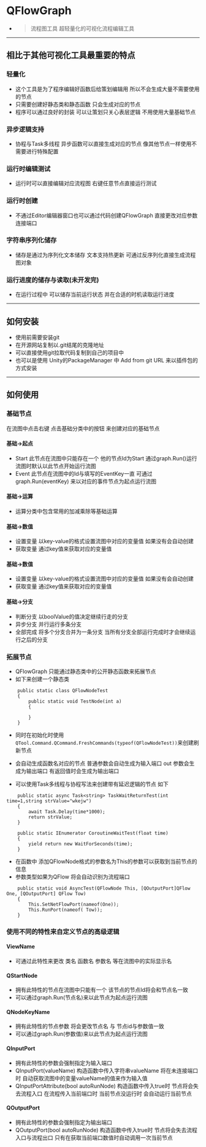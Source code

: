 # QFlowGraph   
- >  流程图工具 超轻量化的可视化流程编辑工具

***
## 相比于其他可视化工具最重要的特点
### 轻量化 
- 这个工具是为了程序编辑好函数后给策划编辑用  所以不会生成大量不需要使用的节点
- 只需要创建好静态类和静态函数 只会生成对应的节点 
- 程序可以通过良好的封装 可以让策划只关心表层逻辑 不用使用大量基础节点


### 异步逻辑支持
- 协程与Task多线程 异步函数可以直接生成对应的节点 像其他节点一样使用不需要进行特殊配置 

### 运行时编辑测试
- 运行时可以直接编辑对应流程图 右键任意节点直接运行测试 

### 运行时创建
- 不通过Editor编辑器窗口也可以通过代码创建QFlowGraph 直接更改对应参数 连接端口

### 字符串序列化储存
- 储存是通过为序列化文本储存 文本支持热更新 可通过反序列化直接生成流程图对象

### 运行进度的储存与读取(未开发完)
- 在运行过程中 可以储存当前运行状态 并在合适的时机读取运行进度
***
## 如何安装
- 使用前需要安装git
- 在开源网站复制以.git结尾的克隆地址
- 可以直接使用git拉取代码复制到自己的项目中
- 也可以是使用 Unity的PackageManager 中 Add from git URL 来以插件包的方式安装

***
## 如何使用
### 基础节点
在流图中点击右键 点击基础分类中的按钮 来创建对应的基础节点
#### 基础->起点
* Start 此节点在流图中只能存在一个 他的节点Id为Start 通过graph.Run()运行流图时默认以此节点开始运行流图
* Event 此节点在流图中的Id与填写的EventKey一直 可通过graph.Run(eventKey) 来以对应的事件节点为起点运行流图

#### 基础->运算
* 运算分类中包含常用的加减乘除等基础运算

#### 基础->数值
* 设置变量 以key-value的格式设置流图中对应的变量值 如果没有会自动创建
* 获取变量 通过key值来获取对应的变量值

#### 基础->数值
* 设置变量 以key-value的格式设置流图中对应的变量值 如果没有会自动创建
* 获取变量 通过key值来获取对应的变量值

#### 基础->分支
* 判断分支 以boolValue的值决定继续行走的分支 
* 异步分支 并行运行多条分支
* 全部完成 将多个分支合并为一条分支 当所有分支全部运行完成时才会继续运行之后的分支

### 拓展节点

* QFlowGraph 只能通过静态类中的公开静态函数来拓展节点
* 如下来创建一个静态类

```
	public static class QFlowNodeTest
	{
	    public static void TestNode(int a)
	    {

	    }
	}
```
* 同时在初始化时使用`QTool.Command.QCommand.FreshCommands(typeof(QFlowNodeTest))`来创建刷新节点
* 会自动生成函数名对应的节点 普通参数会自动生成为输入端口 out 参数会生成为输出端口 有返回值时会生成为输出端口

* 可以使用Task多线程与协程写法来创建带有延迟逻辑的节点 如下

```
	public static async Task<string> TaskWaitReturnTest(int time=1,string strValue="wkejw")
	{
	    await Task.Delay(time*1000);
	    return strValue;
	}

	public static IEnumerator CoroutineWaitTest(float time)
	{
	    yield return new WaitForSeconds(time);
	}
```
* 在函数中 添加QFlowNode格式的参数名为This的参数可以获取到当前节点的信息
* 参数类型如果为QFlow  将会自动识别为流程端口

```
	public static void AsyncTest(QFlowNode This, [QOutputPort]QFlow One, [QOutputPort] QFlow Tow)
	{
	    This.SetNetFlowPort(nameof(One));
	    This.RunPort(nameof( Tow));
	}
```
### 使用不同的特性来自定义节点的高级逻辑
#### ViewName
* 可通过此特性来更改 类名 函数名 参数名 等在流图中的实际显示名

#### QStartNode
* 拥有此特性的节点在流图中只能有一个 该节点的节点Id将会和节点名一致
*  可以通过graph.Run(节点名)来以此节点为起点运行流图

#### QNodeKeyName
* 拥有此特性的节点参数 将会更改节点名 与 节点id与参数值一致
* 可以通过graph.Run(参数值)来以此节点为起点运行流图

#### QInputPort
* 拥有此特性的参数会强制指定为输入端口
* QInputPort(valueName) 构造函数中传入字符串valueName 将在未连接端口时 自动获取流图中的变量valueName的值来作为输入值
* QInputPortAttribute(bool autoRunNode)  构造函数中传入true时  节点将会失去流程入口 在流程传入当前端口时 当前节点没运行时 会自动运行当前节点

#### QOutputPort
* 拥有此特性的参数会强制指定为输出端口
* QOutputPort(bool autoRunNode) 构造函数中传入true时 节点将会失去流程入口与流程出口 只有在获取当前端口数值时自动调用一次当前节点

